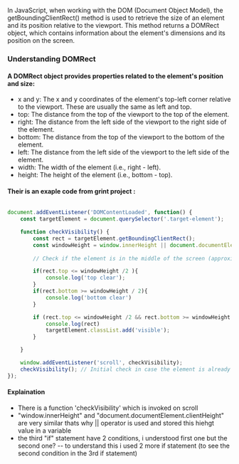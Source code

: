 In JavaScript, when working with the DOM (Document Object Model), the getBoundingClientRect() method is used to retrieve the size of an element and its position relative to the viewport. This method returns a DOMRect object, which contains information about the element's dimensions and its position on the screen.




### Understanding DOMRect

#### A DOMRect object provides properties related to the element's position and size:

- x and y: The x and y coordinates of the element's top-left corner relative to the viewport. These are usually the same as left and top.
- top: The distance from the top of the viewport to the top of the element.
- right: The distance from the left side of the viewport to the right side of the element.
- bottom: The distance from the top of the viewport to the bottom of the element.
- left: The distance from the left side of the viewport to the left side of the element.
- width: The width of the element (i.e., right - left).
- height: The height of the element (i.e., bottom - top).



#### Their is an exaple code from grint project : 

``` javascript

document.addEventListener('DOMContentLoaded', function() {
    const targetElement = document.querySelector('.target-element');

    function checkVisibility() {
        const rect = targetElement.getBoundingClientRect();
        const windowHeight = window.innerHeight || document.documentElement.clientHeight;
        
        // Check if the element is in the middle of the screen (approximately)

        if(rect.top <= windowHeight /2 ){
            console.log('top clear');
        }
        if(rect.bottom >= windowHeight / 2){
            console.log('bottom clear')
        }

        if (rect.top <= windowHeight /2 && rect.bottom >= windowHeight / 2) {
            console.log(rect)
            targetElement.classList.add('visible');
        }

    }

    window.addEventListener('scroll', checkVisibility);
    checkVisibility(); // Initial check in case the element is already in view
});

```


#### Explaination

- There is a function 'checkVisibility' which is invoked on scroll
- "window.innerHeight" and "document.documentElement.clientHeight" are very similar thats why || operator is used and stored this hiehgt value in a variable
- the third "if" statement have 2 conditions, i understood first one but the second one?
-- to understand this i used 2 more if statement (to see the second condition in the 3rd if statement)







